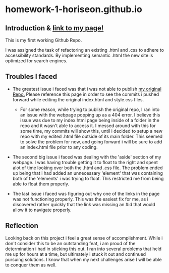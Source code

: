 # homework-1-horiseon.github.io

## Introduction & [link to my page!](https://coryfay.github.io/CoryFayHomework-1-Horiseon.github.io/)
  This is my first working Github Repo.
  
  I was assigned the task of refactoring an existing .html and .css to adhere to accessibility standards. By implementing semantic .html the new site is optimized for search engines. 

## Troubles I faced
 * The greatest issue i faced was that i was not able to publish [my original Repo.](https://github.com/CoryFay/Homework-1#homework-1githubio) Please reference this page in order to see the commits i pushed forward while editing the original index.html and style.css files. 
    * For some reason, while trying to publish the original repo, I ran into an issue with the webpage popping up as a 404 error. I believe this issue was due to my index.html page being inside of a folder in the repo and it wasn't able to access it. I messed around with this for some time, my commits will show this, until i decided to setup a new repo with my edited .html file outside of its main folder. This seemed to solve the problem for now, and going forward i will be sure to add an index.html file prior to any coding. 
 
 * The second big issue i faced was dealing with the 'aside' section of my webpage. I was having trouble getting it to float to the right and spent alot of time looking over both the .html and .css file. The problem ended up being that i had added an unnecessary 'element' that was containing both of the 'elements' i was trying to float. This restricted me from being able to float them properly. 
  
 * The last issue i faced was figuring out why one of the links in the page was not functioning properly. This was the easiest fix for me, as i discovered rather quickly that the link was missing an #id that would allow it to navigate properly. 
 
## Reflection
  Looking back on this project i feel a great sense of accomplishment. While i don't consider this to be an outstanding feat, i am proud of the determination i had in sticking this out. I ran into several problems that held me up for hours at a time, but ultimately i stuck it out and continued pursuing solutions. I know that when my next challenges arise I will be able to conquer them as well.
